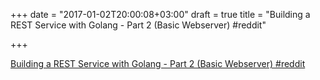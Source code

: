+++
date = "2017-01-02T20:00:08+03:00"
draft = true
title = "Building a REST Service with Golang - Part 2 (Basic Webserver)  #reddit"

+++

<p><a href="https://t.co/DRa6ZSi3CF">Building a REST Service with Golang - Part 2 (Basic Webserver)  #reddit</a></p>
